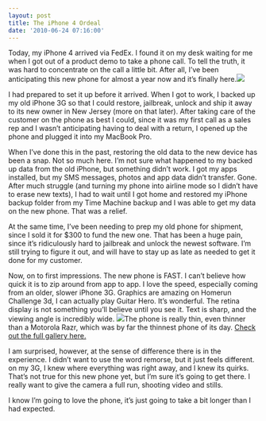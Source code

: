 ```yaml
---
layout: post
title: The iPhone 4 Ordeal
date: '2010-06-24 07:16:00'
---
```


Today, my iPhone 4 arrived via FedEx. I found it on my desk waiting for
me when I got out of a product demo to take a phone call. To tell the
truth, it was hard to concentrate on the call a little bit. After all,
I’ve been anticipating this new phone for almost a year now and it’s
finally
here.![](http://gallery.me.com/darkhawk64/100087/IMG_0001/web.jpg?ver=12773620920001)

I had prepared to set it up before it arrived. When I got to work, I
backed up my old iPhone 3G so that I could restore, jailbreak, unlock
and ship it away to its new owner in New Jersey (more on that later).
After taking care of the customer on the phone as best I could, since it
was my first call as a sales rep and I wasn’t anticipating having to
deal with a return, I opened up the phone and plugged it into my MacBook
Pro.

When I’ve done this in the past, restoring the old data to the new
device has been a snap. Not so much here. I’m not sure what happened to
my backed up data from the old iPhone, but something didn’t work. I got
my apps installed, but my SMS messages, photos and app data didn’t
transfer. Gone. After much struggle (and turning my phone into airline
mode so I didn’t have to erase new texts), I had to wait until I got
home and restored my iPhone backup folder from my Time Machine backup
and I was able to get my data on the new phone. That was a relief.

At the same time, I’ve been needing to prep my old phone for shipment,
since I sold it for \$300 to fund the new one. That has been a huge
pain, since it’s ridiculously hard to jailbreak and unlock the newest
software. I’m still trying to figure it out, and will have to stay up as
late as needed to get it done for my customer.

Now, on to first impressions. The new phone is FAST. I can’t believe how
quick it is to zip around from app to app. I love the speed, especially
coming from an older, slower iPhone 3G. Graphics are amazing on Homerun
Challenge 3d, I can actually play Guitar Hero. It’s wonderful. The
retina display is not something you’ll believe until you see it. Text is
sharp, and the viewing angle is incredibly wide.
![](http://gallery.me.com/darkhawk64/100087/IMG_0006.jpg?derivative=medium&source=web.jpg&type=medium&ver=12773620940001)The
phone is really thin, even thinner than a Motorola Razr, which was by
far the thinnest phone of its day. [Check out the full gallery
here.](http://gallery.me.com/darkhawk64#100087)

I am surprised, however, at the sense of difference there is in the
experience. I didn’t want to use the word remorse, but it just feels
different. on my 3G, I knew where everything was right away, and I knew
its quirks. That’s not true for this new phone yet, but I’m sure it’s
going to get there. I really want to give the camera a full run,
shooting video and stills.

I know I’m going to love the phone, it’s just going to take a bit longer
than I had expected.
